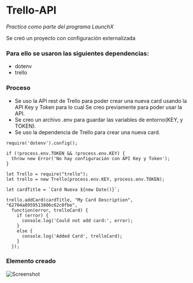 # Trello-API
*Practica como parte del programa LaunchX*

Se creó un proyecto con configuración externalizada

### Para ello se usaron las siguientes dependencias:
* dotenv
* trello

### Proceso
* Se uso la API rest de Trello para poder crear una nueva card usando la API Key y Token para lo cual Se creo previamente para poder usar la API.
* Se creo un archivo .env para guardar las variables de entorno(KEY, y TOKEN).
* Se uso la dependencia de Trello para crear una nueva card.

```JS
require('dotenv').config();

if (!process.env.TOKEN && !process.env.KEY) {
  throw new Error('No hay configuración con API Key y Token');
}

let Trello = require("trello");
let trello = new Trello(process.env.KEY, process.env.TOKEN);

let cardTitle = `Card Nueva ${new Date()}`;

trello.addCard(cardTitle, "My Card Description", "62704a8959513806c62c0fbe", 
  function(error, trelloCard) {
    if (error) {
      console.log('Could not add card:', error);
    }
    else {
      console.log('Added Card', trelloCard);
    }
  });
```

### Elemento creado
![Screenshot](https://user-images.githubusercontent.com/83149636/166342899-993a2d66-b0ff-47aa-859f-9cc898630630.png)
